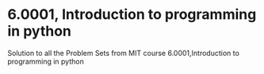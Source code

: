 # 6.0001, Introduction to programming in python
Solution to all the Problem Sets from MIT course 6.0001,Introduction to programming in python
